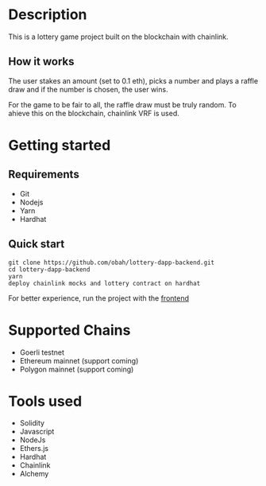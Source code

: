 # Description
This is a lottery game project built on the blockchain with chainlink.

## How it works
The user stakes an amount (set to 0.1 eth), picks a number and plays a raffle draw and if the number is chosen, the user wins.

For the game to be fair to all, the raffle draw must be truly random. To ahieve this on the blockchain, chainlink VRF is used.


# Getting started

## Requirements

- Git
- Nodejs
- Yarn
- Hardhat

## Quick start
```
git clone https://github.com/obah/lottery-dapp-backend.git
cd lottery-dapp-backend
yarn
deploy chainlink mocks and lottery contract on hardhat
```

For better experience, run the project with the [frontend](https://github.com/obah/lottery-dapp-frontend.git)

# Supported Chains

- Goerli testnet
- Ethereum mainnet (support coming)
- Polygon mainnet (support coming)

# Tools used

- Solidity
- Javascript
- NodeJs
- Ethers.js
- Hardhat
- Chainlink
- Alchemy
